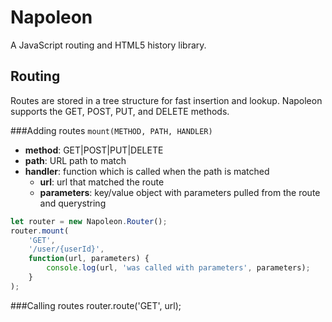 # Napoleon
A JavaScript routing and HTML5 history library.

## Routing
Routes are stored in a tree structure for fast insertion and lookup. Napoleon supports the GET, POST, PUT, and DELETE methods.

###Adding routes
```mount(METHOD, PATH, HANDLER)```
* **method**: GET|POST|PUT|DELETE
* **path**: URL path to match
* **handler**: function which is called when the path is matched
    * **url**: url that matched the route
    * **parameters**: key/value object with parameters pulled from the route and querystring

```javascript
let router = new Napoleon.Router();
router.mount(
    'GET',
    '/user/{userId}',
    function(url, parameters) {
        console.log(url, 'was called with parameters', parameters);
    }
);
```

###Calling routes
router.route('GET', url);